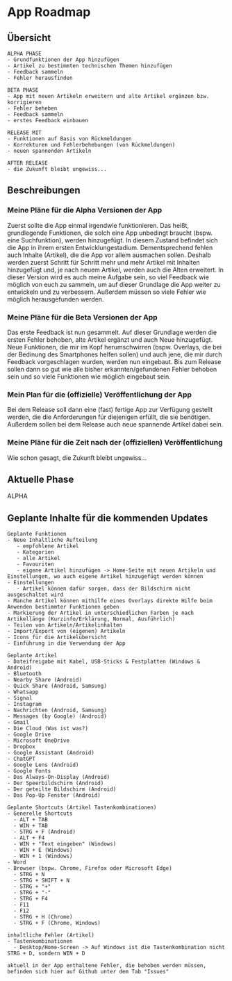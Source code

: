 # App Roadmap
## Übersicht

    ALPHA PHASE
    - Grundfunktionen der App hinzufügen
    - Artikel zu bestimmten technischen Themen hinzufügen
    - Feedback sammeln
    - Fehler herausfinden
    
    BETA PHASE
    - App mit neuen Artikeln erweitern und alte Artikel ergänzen bzw. korrigieren
    - Fehler beheben
    - Feedback sammeln
    - erstes Feedback einbauen
    
    RELEASE MIT
    - Funktionen auf Basis von Rückmeldungen
    - Korrekturen und Fehlerbehebungen (von Rückmeldungen)
    - neuen spannenden Artikeln
    
    AFTER RELEASE
    - die Zukunft bleibt ungewiss...


## Beschreibungen
### Meine Pläne für die Alpha Versionen der App
Zuerst sollte die App einmal irgendwie funktionieren. Das heißt, grundlegende Funktionen, die solch eine App unbedingt braucht (bspw. eine Suchfunktion), werden hinzugefügt.
In diesem Zustand befindet sich die App in ihrem ersten Entwicklungestadium. Dementsprechend fehlen auch Inhalte (Artikel), die die App vor allem ausmachen sollen.
Deshalb werden zuerst Schritt für Schritt mehr und mehr Artikel mit Inhalten hinzugefügt und, je nach neuem Artikel, werden auch die Alten erweitert.
In dieser Version wird es auch meine Aufgabe sein, so viel Feedback wie möglich von euch zu sammeln, um auf dieser Grundlage die App weiter zu entwickeln und zu verbessern.
Außerdem müssen so viele Fehler wie möglich herausgefunden werden.

### Meine Pläne für die Beta Versionen der App
Das erste Feedback ist nun gesammelt. Auf dieser Grundlage werden die ersten Fehler behoben, alte Artikel ergänzt und auch Neue hinzugefügt.
Neue Funktionen, die mir im Kopf herumschwirren (bspw. Overlays, die bei der Bedinung des Smartphones helfen sollen) und auch jene, die mir durch Feedback vorgeschlagen wurden, werden nun eingebaut.
Bis zum Release sollen dann so gut wie alle bisher erkannten/gefundenen Fehler behoben sein und so viele Funktionen wie möglich eingebaut sein.

### Mein Plan für die (offizielle) Veröffentlichung der App
Bei dem Release soll dann eine (fast) fertige App zur Verfügung gestellt werden, die die Anforderungen für diejenigen erfüllt, die sie benötigen.
Außerdem sollen bei dem Release auch neue spannende Artikel dabei sein.

### Meine Pläne für die Zeit nach der (offiziellen) Veröffentlichung
Wie schon gesagt, die Zukunft bleibt ungewiss...

## Aktuelle Phase
ALPHA

## Geplante Inhalte für die kommenden Updates
    
    Geplante Funktionen
    - Neue Inhaltliche Aufteilung
       - empfohlene Artikel
       - Kategorien
       - alle Artikel
       - Favouriten
       - eigene Artikel hinzufügen -> Home-Seite mit neuen Artikeln und Einstellungen, wo auch eigene Artikel hinzugefügt werden können
    - Einstellungen
       - Artikel können dafür sorgen, dass der Bildschirm nicht ausgeschaltet wird
    - Manche Artikel können mithilfe eines Overlays direkte Hilfe beim Anwenden bestimmter Funktionen geben
    - Markierung der Artikel in unterschiedlichen Farben je nach Artikellänge (Kurzinfo/Erklärung, Normal, Ausführlich)
    - Teilen von Artikeln/Artikelinhalten
    - Import/Export von (eigenen) Artikeln
    - Icons für die Artikelübersicht
    - Einführung in die Verwendung der App
    
    Geplante Artikel
    - Dateifreigabe mit Kabel, USB-Sticks & Festplatten (Windows & Android)
    - Bluetooth
    - Nearby Share (Android)
    - Quick Share (Android, Samsung)
    - Whatsapp
    - Signal
    - Instagram
    - Nachrichten (Android, Samsung)
    - Messages (by Google) (Android)
    - Gmail
    - Die Cloud (Was ist was?)
    - Google Drive
    - Microsoft OneDrive
    - Dropbox
    - Google Assistant (Android)
    - ChatGPT
    - Google Lens (Android)
    - Google Fonts
    - Das Always-On-Display (Android)
    - Der Speerbildschirm (Android)
    - Der geteilte Bildschirm (Android)
    - Das Pop-Up Fenster (Android)

    Geplante Shortcuts (Artikel Tastenkombinationen)
    - Generelle Shortcuts
      - ALT + TAB
      - WIN + TAB
      - STRG + F (Android)
      - ALT + F4
      - WIN + "Text eingeben" (Windows)
      - WIN + E (Windows)
      - WIN + 1 (Windows)
    - Word
    - Browser (bspw. Chrome, Firefox oder Microsoft Edge)
      - STRG + N
      - STRG + SHIFT + N
      - STRG + "+"
      - STRG + "-"
      - STRG + F4
      - F11
      - F12
      - STRG + H (Chrome)
      - STRG + F (Chrome, Windows)

    inhaltliche Fehler (Artikel)
    - Tastenkombinationen
      - Desktop/Home-Screen -> Auf Windows ist die Tastenkombination nicht STRG + D, sondern WIN + D

    aktuell in der App enthaltene Fehler, die behoben werden müssen, befinden sich hier auf Github unter dem Tab "Issues"
